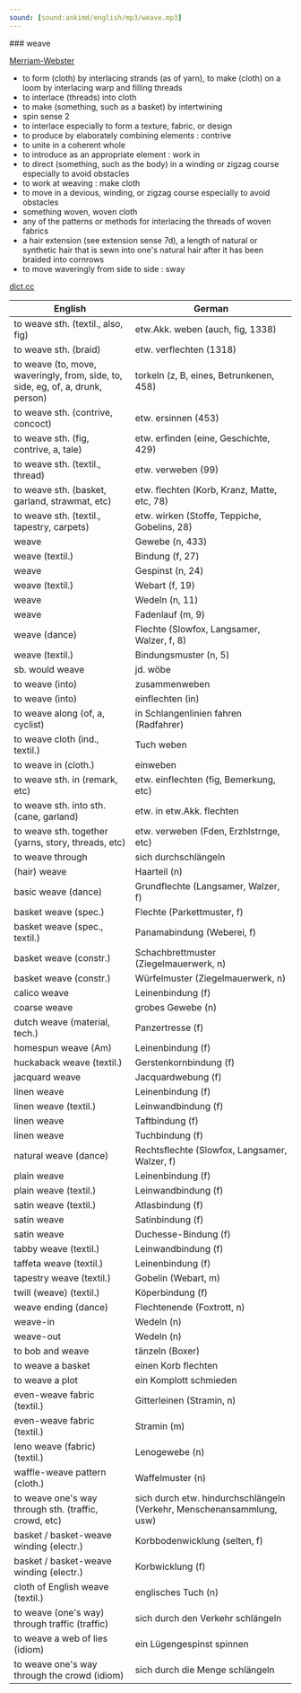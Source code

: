```yaml
---
sound: [sound:ankimd/english/mp3/weave.mp3]
---
```


\### weave

[Merriam-Webster](https://www.merriam-webster.com/dictionary/weave)

- to form (cloth) by interlacing strands (as of yarn), to make (cloth) on a loom by interlacing warp and filling threads
- to interlace (threads) into cloth
- to make (something, such as a basket) by intertwining
- spin sense 2
- to interlace especially to form a texture, fabric, or design
- to produce by elaborately combining elements : contrive
- to unite in a coherent whole
- to introduce as an appropriate element : work in
- to direct (something, such as the body) in a winding or zigzag course especially to avoid obstacles
- to work at weaving : make cloth
- to move in a devious, winding, or zigzag course especially to avoid obstacles
- something woven, woven cloth
- any of the patterns or methods for interlacing the threads of woven fabrics
- a hair extension (see extension sense 7d), a length of natural or synthetic hair that is sewn into one's natural hair after it has been braided into cornrows
- to move waveringly from side to side : sway

[dict.cc](https://www.dict.cc/weave)

| English        | German       |
| -------------- | ------------ |
| to weave sth. (textil., also, fig) | etw.Akk. weben (auch, fig, 1338) |
| to weave sth. (braid) | etw. verflechten (1318) |
| to weave (to, move, waveringly, from, side, to, side, eg, of, a, drunk, person) | torkeln (z, B, eines, Betrunkenen, 458) |
| to weave sth. (contrive, concoct) | etw. ersinnen (453) |
| to weave sth. (fig, contrive, a, tale) | etw. erfinden (eine, Geschichte, 429) |
| to weave sth. (textil., thread) | etw. verweben (99) |
| to weave sth. (basket, garland, strawmat, etc) | etw. flechten (Korb, Kranz, Matte, etc, 78) |
| to weave sth. (textil., tapestry, carpets) | etw. wirken (Stoffe, Teppiche, Gobelins, 28) |
| weave | Gewebe (n, 433) |
| weave (textil.) | Bindung (f, 27) |
| weave | Gespinst (n, 24) |
| weave (textil.) | Webart (f, 19) |
| weave | Wedeln (n, 11) |
| weave | Fadenlauf (m, 9) |
| weave (dance) | Flechte (Slowfox, Langsamer, Walzer, f, 8) |
| weave (textil.) | Bindungsmuster (n, 5) |
| sb. would weave | jd. wöbe |
| to weave (into) | zusammenweben |
| to weave (into) | einflechten (in) |
| to weave along (of, a, cyclist) | in Schlangenlinien fahren (Radfahrer) |
| to weave cloth (ind., textil.) | Tuch weben |
| to weave in (cloth.) | einweben |
| to weave sth. in (remark, etc) | etw. einflechten (fig, Bemerkung, etc) |
| to weave sth. into sth. (cane, garland) | etw. in etw.Akk. flechten |
| to weave sth. together (yarns, story, threads, etc) | etw. verweben (Fden, Erzhlstrnge, etc) |
| to weave through | sich durchschlängeln |
| (hair) weave | Haarteil (n) |
| basic weave (dance) | Grundflechte (Langsamer, Walzer, f) |
| basket weave (spec.) | Flechte (Parkettmuster, f) |
| basket weave (spec., textil.) | Panamabindung (Weberei, f) |
| basket weave (constr.) | Schachbrettmuster (Ziegelmauerwerk, n) |
| basket weave (constr.) | Würfelmuster (Ziegelmauerwerk, n) |
| calico weave | Leinenbindung (f) |
| coarse weave | grobes Gewebe (n) |
| dutch weave (material, tech.) | Panzertresse (f) |
| homespun weave (Am) | Leinenbindung (f) |
| huckaback weave (textil.) | Gerstenkornbindung (f) |
| jacquard weave | Jacquardwebung (f) |
| linen weave | Leinenbindung (f) |
| linen weave (textil.) | Leinwandbindung (f) |
| linen weave | Taftbindung (f) |
| linen weave | Tuchbindung (f) |
| natural weave (dance) | Rechtsflechte (Slowfox, Langsamer, Walzer, f) |
| plain weave | Leinenbindung (f) |
| plain weave (textil.) | Leinwandbindung (f) |
| satin weave (textil.) | Atlasbindung (f) |
| satin weave | Satinbindung (f) |
| satin weave | Duchesse-Bindung (f) |
| tabby weave (textil.) | Leinwandbindung (f) |
| taffeta weave (textil.) | Leinenbindung (f) |
| tapestry weave (textil.) | Gobelin (Webart, m) |
| twill (weave) (textil.) | Köperbindung (f) |
| weave ending (dance) | Flechtenende (Foxtrott, n) |
| weave-in | Wedeln (n) |
| weave-out | Wedeln (n) |
| to bob and weave | tänzeln (Boxer) |
| to weave a basket | einen Korb flechten |
| to weave a plot | ein Komplott schmieden |
| even-weave fabric (textil.) | Gitterleinen (Stramin, n) |
| even-weave fabric (textil.) | Stramin (m) |
| leno weave (fabric) (textil.) | Lenogewebe (n) |
| waffle-weave pattern (cloth.) | Waffelmuster (n) |
| to weave one's way through sth. (traffic, crowd, etc) | sich durch etw. hindurchschlängeln (Verkehr, Menschenansammlung, usw) |
| basket / basket-weave winding (electr.) | Korbbodenwicklung (selten, f) |
| basket / basket-weave winding (electr.) | Korbwicklung (f) |
| cloth of English weave (textil.) | englisches Tuch (n) |
| to weave (one's way) through traffic (traffic) | sich durch den Verkehr schlängeln |
| to weave a web of lies (idiom) | ein Lügengespinst spinnen |
| to weave one's way through the crowd (idiom) | sich durch die Menge schlängeln |
